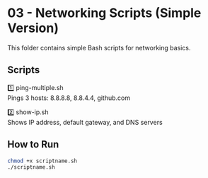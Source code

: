 # 03 - Networking Scripts (Simple Version)

This folder contains simple Bash scripts for networking basics.

## Scripts

1️⃣ ping-multiple.sh  
Pings 3 hosts: 8.8.8.8, 8.8.4.4, github.com  

2️⃣ show-ip.sh  
Shows IP address, default gateway, and DNS servers

## How to Run
```bash
chmod +x scriptname.sh
./scriptname.sh

